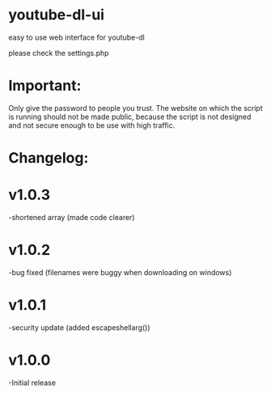 # youtube-dl-ui

easy to use web interface for youtube-dl

please check the settings.php


Important:
===============
Only give the password to people you trust.
The website on which the script is running should not be made public, because the script is not designed and not secure enough to be use with high traffic.


Changelog:
===============

v1.0.3
===============
-shortened array (made code clearer)

v1.0.2
===============
-bug fixed (filenames were buggy when downloading on windows)

v1.0.1
===============
-security update (added escapeshellarg())

v1.0.0
===============
-Initial release

